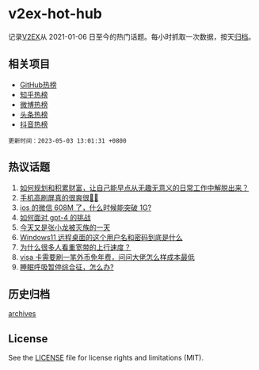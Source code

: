# v2ex-hot-hub

 记录[V2EX](https://www.v2ex.com/)从 2021-01-06 日至今的热门话题。每小时抓取一次数据，按天[归档](archives)。
 
 ## 相关项目

- [GitHub热榜](https://github.com/it985/github-hot-hub)
- [知乎热榜](https://github.com/it985/zhihu-hot-hub)
- [微博热榜](https://github.com/it985/weibo-hot-hub)
- [头条热榜](https://github.com/it985/toutiao-hot-hub)
- [抖音热榜](https://github.com/it985/douyin-hot-hub)


 `更新时间：2023-05-03 13:01:31 +0800`

## 热议话题

1. [如何规划和积累财富，让自己能早点从无趣无意义的日常工作中解脱出来？](https://www.v2ex.com/t/936857)
1. [手机高刷屏真的很爽很🐂🍺](https://www.v2ex.com/t/936869)
1. [ios 的微信 608M 了，什么时候能突破 1G?](https://www.v2ex.com/t/936874)
1. [如何面对 gpt-4 的挑战](https://www.v2ex.com/t/936923)
1. [今天又是张小龙被灭族的一天](https://www.v2ex.com/t/936964)
1. [Windows11 远程桌面的这个用户名和密码到底是什么](https://www.v2ex.com/t/936942)
1. [为什么很多人看重宽带的上行速度？](https://www.v2ex.com/t/936960)
1. [visa 卡需要刷一笔外币免年费，问问大佬怎么样成本最低](https://www.v2ex.com/t/936949)
1. [睡眠呼吸暂停综合征，怎么办?](https://www.v2ex.com/t/936896)

## 历史归档

[archives](archives)

## License

See the [LICENSE](LICENSE) file for license rights and limitations (MIT).
